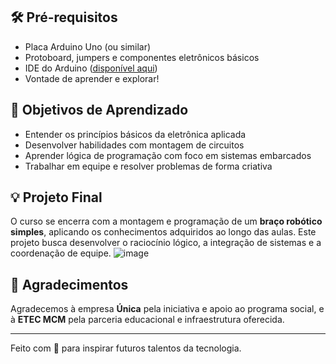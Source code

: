 
## 🛠 Pré-requisitos

- Placa Arduino Uno (ou similar)
- Protoboard, jumpers e componentes eletrônicos básicos
- IDE do Arduino ([disponível aqui](https://www.arduino.cc/en/software))
- Vontade de aprender e explorar!

## 📌 Objetivos de Aprendizado

- Entender os princípios básicos da eletrônica aplicada
- Desenvolver habilidades com montagem de circuitos
- Aprender lógica de programação com foco em sistemas embarcados
- Trabalhar em equipe e resolver problemas de forma criativa

## 💡 Projeto Final

O curso se encerra com a montagem e programação de um **braço robótico simples**, aplicando os conhecimentos adquiridos ao longo das aulas. Este projeto busca desenvolver o raciocínio lógico, a integração de sistemas e a coordenação de equipe.
![image](https://github.com/user-attachments/assets/9afedd55-dd42-41ac-a3f6-d14e8dc0efc7)


## 🤝 Agradecimentos

Agradecemos à empresa **Única** pela iniciativa e apoio ao programa social, e à **ETEC MCM** pela parceria educacional e infraestrutura oferecida.

---

Feito com 💙 para inspirar futuros talentos da tecnologia.
